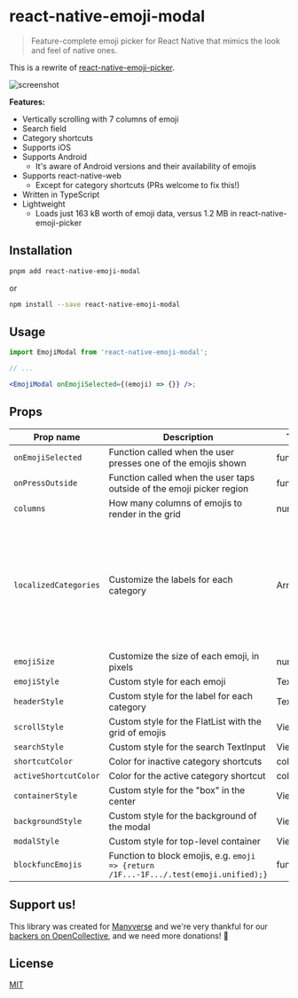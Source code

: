 # react-native-emoji-modal

> Feature-complete emoji picker for React Native that mimics the look and feel of native ones.

This is a rewrite of [react-native-emoji-picker](https://github.com/staltz/react-native-emoji-picker-staltz).

![screenshot](./screenshot.png)

**Features:**

- Vertically scrolling with 7 columns of emoji
- Search field
- Category shortcuts
- Supports iOS
- Supports Android
  - It's aware of Android versions and their availability of emojis
- Supports react-native-web
  - Except for category shortcuts (PRs welcome to fix this!)
- Written in TypeScript
- Lightweight
  - Loads just 163 kB worth of emoji data, versus 1.2 MB in react-native-emoji-picker

## Installation

```bash
pnpm add react-native-emoji-modal
```

or

```bash
npm install --save react-native-emoji-modal
```

## Usage

```jsx
import EmojiModal from 'react-native-emoji-modal';

// ...

<EmojiModal onEmojiSelected={(emoji) => {}} />;
```

## Props

| Prop name             | Description                                                           | Type          | Required | Default                                                                                                                                      |
| --------------------- | --------------------------------------------------------------------- | ------------- | -------- | -------------------------------------------------------------------------------------------------------------------------------------------- |
| `onEmojiSelected`     | Function called when the user presses one of the emojis shown         | function      | true     |                                                                                                                                              |
| `onPressOutside`      | Function called when the user taps outside of the emoji picker region | function      | false    |                                                                                                                                              |
| `columns`             | How many columns of emojis to render in the grid                      | number        | false    | 7                                                                                                                                            |
| `localizedCategories` | Customize the labels for each category                                | Array<string> | false    | `['Smileys & Emotion', 'People & Body', 'Animals & Nature', 'Food & Drink', 'Activities', 'Travel & Places', 'Objects', 'Symbols', 'Flags']` |
| `emojiSize`           | Customize the size of each emoji, in pixels                           | number        | false    | 32                                                                                                                                           |
| `emojiStyle`          | Custom style for each emoji                                           | TextStyle     | false    |                                                                                                                                              |
| `headerStyle`         | Custom style for the label for each category                          | TextStyle     | false    |                                                                                                                                              |
| `scrollStyle`         | Custom style for the FlatList with the grid of emojis                 | ViewStyle     | false    |                                                                                                                                              |
| `searchStyle`         | Custom style for the search TextInput                                 | ViewStyle     | false    |                                                                                                                                              |
| `shortcutColor`       | Color for inactive category shortcuts                                 | color         | false    | `#bcbcbc`                                                                                                                                    |
| `activeShortcutColor` | Color for the active category shortcut                                | color         | false    | `#0c0c0c`                                                                                                                                    |
| `containerStyle`      | Custom style for the "box" in the center                              | ViewStyle     | false    |                                                                                                                                              |
| `backgroundStyle`     | Custom style for the background of the modal                          | ViewStyle     | false    |                                                                                                                                              |
| `modalStyle`          | Custom style for top-level container                                  | ViewStyle     | false    |                                                                                                                                              |
| `blockfuncEmojis`     | Function to block emojis, e.g. `emoji => {return /1F...-1F.../.test(emoji.unified);}` | function      | false    |                                                                                                                                              |

## Support us!

This library was created for [Manyverse](https://manyver.se) and we're very thankful for our [backers on OpenCollective](https://opencollective.com/manyverse), and we need more donations! :pray:

## License

[MIT](LICENSE)
